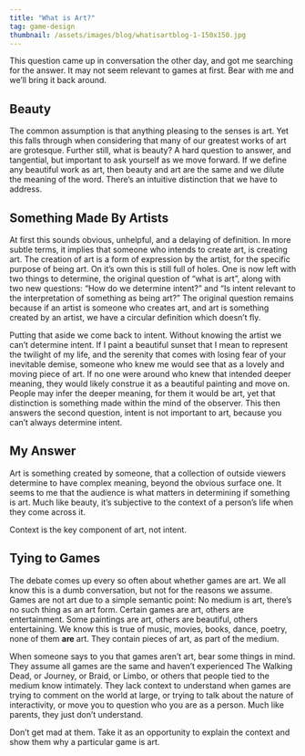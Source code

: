 ```yaml
---
title: "What is Art?"
tag: game-design
thumbnail: /assets/images/blog/whatisartblog-1-150x150.jpg
---
```

This question came up in conversation the other day, and got me searching for the answer. It may not seem relevant to games at first. Bear with me and we’ll bring it back around.

## Beauty

The common assumption is that anything pleasing to the senses is art. Yet this falls through when considering that many of our greatest works of art are grotesque. Further still, what is beauty? A hard question to answer, and tangential, but important to ask yourself as we move forward. If we define any beautiful work as art, then beauty and art are the same and we dilute the meaning of the word. There’s an intuitive distinction that we have to address.

## Something Made By Artists

At first this sounds obvious, unhelpful, and a delaying of definition. In more subtle terms, it implies that someone who intends to create art, is creating art. The creation of art is a form of expression by the artist, for the specific purpose of being art. On it’s own this is still full of holes. One is now left with two things to determine, the original question of “what is art”, along with two new questions: “How do we determine intent?” and “Is intent relevant to the interpretation of something as being art?” The original question remains because if an artist is someone who creates art, and art is something created by an artist, we have a circular definition which doesn’t fly.

Putting that aside we come back to intent. Without knowing the artist we can’t determine intent. If I paint a beautiful sunset that I mean to represent the twilight of my life, and the serenity that comes with losing fear of your inevitable demise, someone who knew me would see that as a lovely and moving piece of art. If no one were around who knew that intended deeper meaning, they would likely construe it as a beautiful painting and move on. People may infer the deeper meaning, for them it would be art, yet that distinction is something made within the mind of the observer. This then answers the second question, intent is not important to art, because you can’t always determine intent.

## My Answer

Art is something created by someone, that a collection of outside viewers determine to have complex meaning, beyond the obvious surface one. It seems to me that the audience is what matters in determining if something is art. Much like beauty, it’s subjective to the context of a person’s life when they come across it.

Context is the key component of art, not intent.

## Tying to Games

The debate comes up every so often about whether games are art. We all know this is a dumb conversation, but not for the reasons we assume. Games are not art due to a simple semantic point: No medium is art, there’s no such thing as an art form. Certain games are art, others are entertainment. Some paintings are art, others are beautiful, others entertaining. We know this is true of music, movies, books, dance, poetry, none of them **are** art. They contain pieces of art, as part of the medium.

When someone says to you that games aren’t art, bear some things in mind. They assume all games are the same and haven’t experienced The Walking Dead, or Journey, or Braid, or Limbo, or others that people tied to the medium know intimately. They lack context to understand when games are trying to comment on the world at large, or trying to talk about the nature of interactivity, or move you to question who you are as a person. Much like parents, they just don’t understand.

Don’t get mad at them. Take it as an opportunity to explain the context and show them why a particular game is art.
